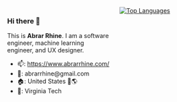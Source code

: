 <div style="display: flex;">
  <div style="flex: 1; margin-right: 20px;">
    <h3>Hi there 👋</h3>
    <p>
      This is <strong>Abrar Rhine</strong>. I am a software engineer, machine learning engineer, and UX designer.
    </p>
    <ul>
      <li>📫: <a href="https://www.abrarrhine.com/">https://www.abrarrhine.com/</a></li>
      <li>📧: abrarrhine@gmail.com</li>
      <li>🏠: United States 🗽🌎</li>
      <li>🏫: Virginia Tech</li>
    </ul>
  </div>
  <div style="flex: 1;">
    <a href="https://github.com/abrarrhine/github-readme-stats" style="display: inline-block;">
      <img src="https://github-readme-stats-git-masterrstaa-rickstaa.vercel.app/api/top-langs/?username=abrarrhine&bg_color=000000&text_color=4CAF50" alt="Top Languages" />
    </a>
  </div>
</div>
